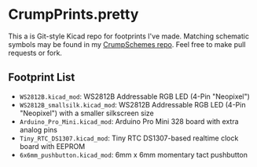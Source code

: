 CrumpPrints.pretty
==================

This a is Git-style Kicad repo for footprints I've made. Matching schematic symbols may be found in my [CrumpSchemes repo](https://github.com/tylercrumpton/CrumpSchemes). Feel free to make pull requests or fork.

Footprint List
--------------
* `WS2812B.kicad_mod`: WS2812B Addressable RGB LED (4-Pin "Neopixel")
* `WS2812B_smallsilk.kicad_mod`: WS2812B Addressable RGB LED (4-Pin "Neopixel") with a smaller silkscreen size
* `Arduino_Pro_Mini.kicad_mod`: Arduino Pro Mini 328 board with extra analog pins
* `Tiny_RTC_DS1307.kicad_mod`: Tiny RTC DS1307-based realtime clock board with EEPROM
* `6x6mm_pushbutton.kicad_mod`: 6mm x 6mm momentary tact pushbutton
